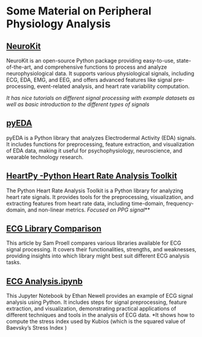# Some Material on Peripheral Physiology Analysis

## [NeuroKit](https://github.com/rpanderson/NeuroKit)
NeuroKit is an open-source Python package providing easy-to-use, state-of-the-art, and comprehensive functions to process and analyze neurophysiological data. It supports various physiological signals, including ECG, EDA, EMG, and EEG, and offers advanced features like signal pre-processing, event-related analysis, and heart rate variability computation.

*It has nice tutorials on different signal processing with example datasets as well as basic introduction to the different types of signals*

## [pyEDA](https://github.com/HealthSciTech/pyEDA)
pyEDA is a Python library that analyzes Electrodermal Activity (EDA) signals. It includes functions for preprocessing, feature extraction, and visualization of EDA data, making it useful for psychophysiology, neuroscience, and wearable technology research.

## [HeartPy -Python Heart Rate Analysis Toolkit](https://python-heart-rate-analysis-toolkit.readthedocs.io/en/latest/)
The Python Heart Rate Analysis Toolkit is a Python library for analyzing heart rate signals. It provides tools for the preprocessing, visualization, and extracting features from heart rate data, including time-domain, frequency-domain, and non-linear metrics. *Focused on PPG signal***

## [ECG Library Comparison](https://samproell.io/posts/signal/ecg-library-comparison/)
This article by Sam Proell compares various libraries available for ECG signal processing. It covers their functionalities, strengths, and weaknesses, providing insights into which library might best suit different ECG analysis tasks.

## [ECG Analysis.ipynb](https://github.com/EthanNewell/ECG_RAoS/blob/main/ECG%20Analysis.ipynb)
This Jupyter Notebook by Ethan Newell provides an example of ECG signal analysis using Python. It includes steps for signal preprocessing, feature extraction, and visualization, demonstrating practical applications of different techniques and tools in the analysis of ECG data. *It shows how to compute the stress index used by Kubios (which is the squared value of Baevsky’s Stress Index )
